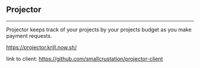 ## Projector
-----
Projector keeps track of your projects by your projects budget as you make payment requests.

https://projector.krill.now.sh/

link to client: https://github.com/smallcrustation/projector-client